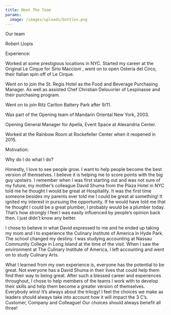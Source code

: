 ```yaml
---
title: Meet The Team
params:
  image: /images/uploads/bottles.png
---
```

Our team



Robert Llopis

Experience:

 

Worked at some prestigious locations in NYC. Started my career at the Original Le Cirque for Sirio Maccioni , went on to open Osteria del Circo, their Italian spin off of Le Cirque.

 

Went on to join the St. Regis Hotel as the Food and Beverage Purchasing Manager. As well as assisted  Chef Christian Delouvrier of Lespinasse and their purchasing program.

 

Went on to join Ritz Carlton Battery Park after 9/11. 

 

Was part of the Opening team of Mandarin Oriental New York, 2003.

 

Opening General Manager for Apella, Event Space at Alexandria Center.

 

Worked at the Rainbow Room at Rockefeller Center when it reopened in 2015. 

 

Motivation: 

 

Why do I do what I do? 

 

Honestly, I love to see people grow. I want to help people become the best version of themselves. I believe it is helping me to score points with the big guy upstairs. I remember when I was first starting out and was not sure of my future, my mother’s colleague David Shuma from the Plaza Hotel in NYC told me he thought I would be great at Hospitality. It was the first time someone besides my parents ever told me I could be great at something! It ignited my interest in pursuing the opportunity. If he would have told me that he thought I could be a great plumber, I probably would be a plumber today.  That’s how strongly I feel I was easily  influenced by people’s opinion back then. I just didn't know any better.  

 

I chose to believe in what David  expressed to me and he ended up taking my mom and  I to experience the Culinary Institute of America in Hyde Park.  The school changed my destiny.  I was studying accounting at Nassau  Community  College in Long Island at the time of the visit. When I saw the environment at The Culinary Institute of America, I left accounting and went on to study Culinary Arts. 

 

What I learned from my own experience is, everyone has the potential to be great. Not everyone has a David Shuma in their lives that could help them find their way to being great.  After such a blessed career and experiences throughout, I chose to help members of the teams I work with to develop their skills and help them become a greater version of themselves. Everybody wins!  It’s always about the trilogy!  I feel the choices we make as leaders should always take into account how it will impact the 3 C’s.  Customer, Company  and Colleague!  Our choices should always benefit all three!
